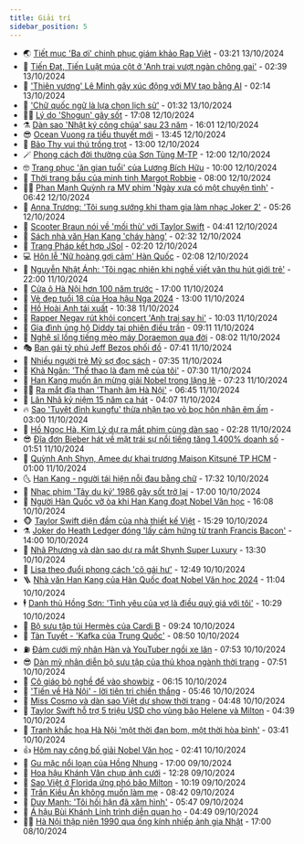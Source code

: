 ```yaml
---
title: Giải trí
sidebar_position: 5
---
```


<!-- vnexpress-giai-tri:START -->
- 🌏 [Tiết mục &#39;Ba ơi&#39; chinh phục giám khảo Rap Việt](https://vnexpress.net/tiet-muc-ba-oi-chinh-phuc-giam-khao-rap-viet-4803543.html) - 03:21 13/10/2024
- 💫 [Tiến Đạt, Tiến Luật múa cột ở &#39;Anh trai vượt ngàn chông gai&#39;](https://vnexpress.net/tien-dat-tien-luat-mua-cot-o-anh-trai-vuot-ngan-chong-gai-4803405.html) - 02:39 13/10/2024
- 🌮 [&#39;Thiên vương&#39; Lê Minh gây xúc động với MV tạo bằng AI](https://vnexpress.net/thien-vuong-le-minh-gay-xuc-dong-voi-mv-tao-bang-ai-4803507.html) - 02:14 13/10/2024
- 🧠 [&#39;Chữ quốc ngữ là lựa chọn lịch sử&#39;](https://vnexpress.net/chu-quoc-ngu-la-lua-chon-lich-su-4803416.html) - 01:32 13/10/2024
- 👨‍🏫 [Lý do &#39;Shogun&#39; gây sốt](https://vnexpress.net/ly-do-shogun-gay-sot-4803413.html) - 17:08 12/10/2024
- ⚗️ [Dàn sao &#39;Nhật ký công chúa&#39; sau 23 năm](https://vnexpress.net/dan-sao-nhat-ky-cong-chua-sau-23-nam-4801518.html) - 16:01 12/10/2024
- 😎 [Ocean Vuong ra tiểu thuyết mới](https://vnexpress.net/ocean-vuong-ra-tieu-thuyet-moi-4803243.html) - 13:45 12/10/2024
- 🫣 [Bảo Thy vui thú trồng trọt](https://vnexpress.net/bao-thy-vui-thu-trong-trot-4801930.html) - 13:00 12/10/2024
- 🪄 [Phong cách đời thường của Sơn Tùng M-TP](https://vnexpress.net/phong-cach-doi-thuong-cua-son-tung-m-tp-4802451.html) - 12:00 12/10/2024
- 🤓 [Trang phục &#39;ăn gian tuổi&#39; của Lương Bích Hữu](https://vnexpress.net/trang-phuc-an-gian-tuoi-cua-luong-bich-huu-4801993.html) - 10:00 12/10/2024
- 🫶 [Thời trang bầu của minh tinh Margot Robbie](https://vnexpress.net/thoi-trang-bau-cua-minh-tinh-margot-robbie-4802465.html) - 08:00 12/10/2024
- 🧑‍🏫 [Phan Mạnh Quỳnh ra MV phim &#39;Ngày xưa có một chuyện tình&#39;](https://vnexpress.net/phan-manh-quynh-ra-mv-phim-ngay-xua-co-mot-chuyen-tinh-4803304.html) - 06:42 12/10/2024
- 🦄 [Anna Trương: &#39;Tôi sung sướng khi tham gia làm nhạc Joker 2&#39;](https://vnexpress.net/anna-truong-toi-sung-suong-khi-tham-gia-lam-nhac-joker-2-4803214.html) - 05:26 12/10/2024
- 💫 [Scooter Braun nói về &#39;mối thù&#39; với Taylor Swift](https://vnexpress.net/scooter-braun-noi-ve-moi-thu-voi-taylor-swift-4803216.html) - 04:41 12/10/2024
- 🎊 [Sách nhà văn Han Kang &#39;cháy hàng&#39;](https://vnexpress.net/sach-nha-van-han-kang-chay-hang-4803189.html) - 02:32 12/10/2024
- 👹 [Trang Pháp kết hợp JSol](https://vnexpress.net/trang-phap-ket-hop-jsol-4802323.html) - 02:20 12/10/2024
- 💻 [Hôn lễ &#39;Nữ hoàng gợi cảm&#39; Hàn Quốc](https://vnexpress.net/hon-le-nu-hoang-goi-cam-han-quoc-4803182.html) - 02:08 12/10/2024
- 🤡 [Nguyễn Nhật Ánh: &#39;Tôi ngạc nhiên khi nghề viết văn thu hút giới trẻ&#39;](https://vnexpress.net/nguyen-nhat-anh-toi-ngac-nhien-khi-nghe-viet-van-thu-hut-gioi-tre-4802949.html) - 22:00 11/10/2024
- 🥰 [Cửa ô Hà Nội hơn 100 năm trước](https://vnexpress.net/cua-o-ha-noi-hon-100-nam-truoc-4802594.html) - 17:00 11/10/2024
- 🚀 [Vẻ đẹp tuổi 18 của Hoa hậu Nga 2024](https://vnexpress.net/ve-dep-tuoi-18-cua-hoa-hau-nga-2024-4802875.html) - 13:00 11/10/2024
- 📝 [Hồ Hoài Anh tái xuất](https://vnexpress.net/ho-hoai-anh-tai-xuat-4803103.html) - 10:38 11/10/2024
- 🐲 [Rapper Negav rút khỏi concert &#39;Anh trai say hi&#39;](https://vnexpress.net/rapper-negav-rut-khoi-concert-anh-trai-say-hi-4803069.html) - 10:03 11/10/2024
- 🎃 [Gia đình ủng hộ Diddy tại phiên điều trần](https://vnexpress.net/gia-dinh-ung-ho-diddy-tai-phien-dieu-tran-4802748.html) - 09:11 11/10/2024
- 🤠 [Nghệ sĩ lồng tiếng mèo máy Doraemon qua đời](https://vnexpress.net/nghe-si-long-tieng-meo-may-doraemon-qua-doi-4802970.html) - 08:02 11/10/2024
- 🎭 [Bạn gái tỷ phú Jeff Bezos phối đồ](https://vnexpress.net/ban-gai-ty-phu-jeff-bezos-phoi-do-4802892.html) - 07:41 11/10/2024
- 🧰 [Nhiều người trẻ Mỹ sợ đọc sách](https://vnexpress.net/nhieu-nguoi-tre-my-so-doc-sach-4802905.html) - 07:35 11/10/2024
- 🦍 [Khả Ngân: &#39;Thể thao là đam mê của tôi&#39;](https://vnexpress.net/kha-ngan-the-thao-la-dam-me-cua-toi-4801977.html) - 07:30 11/10/2024
- 🌝 [Han Kang muốn ăn mừng giải Nobel trong lặng lẽ](https://vnexpress.net/han-kang-muon-an-mung-giai-nobel-trong-lang-le-4802907.html) - 07:23 11/10/2024
- 🧑‍💻 [Ra mắt đĩa than &#39;Thanh âm Hà Nội&#39;](https://vnexpress.net/ra-mat-dia-than-thanh-am-ha-noi-4802555.html) - 06:45 11/10/2024
- 🥸 [Lân Nhã kỷ niệm 15 năm ca hát](https://vnexpress.net/lan-nha-ky-niem-15-nam-ca-hat-4802801.html) - 04:07 11/10/2024
- 🔥 [Sao &#39;Tuyệt đỉnh kungfu&#39; thừa nhận tạo vỏ bọc hôn nhân êm ấm](https://vnexpress.net/sao-tuyet-dinh-kungfu-thua-nhan-tao-vo-boc-hon-nhan-em-am-4802759.html) - 03:00 11/10/2024
- 🐎 [Hồ Ngọc Hà, Kim Lý dự ra mắt phim cùng dàn sao](https://vnexpress.net/ho-ngoc-ha-kim-ly-du-ra-mat-phim-cung-dan-sao-4802771.html) - 02:28 11/10/2024
- 😎 [Đĩa đơn Bieber hát về mặt trái sự nổi tiếng tăng 1.400% doanh số](https://vnexpress.net/dia-don-bieber-hat-ve-mat-trai-su-noi-tieng-tang-1-400-doanh-so-4802471.html) - 01:51 11/10/2024
- 🦄 [Quỳnh Anh Shyn, Amee dự khai trương Maison Kitsuné TP HCM](https://vnexpress.net/quynh-anh-shyn-amee-du-khai-truong-maison-kitsune-tp-hcm-4802075.html) - 01:00 11/10/2024
- 🌜 [Han Kang - người tái hiện nỗi đau bằng chữ](https://vnexpress.net/han-kang-nguoi-tai-hien-noi-dau-bang-chu-4802707.html) - 17:32 10/10/2024
- 🚦 [Nhạc phim &#39;Tây du ký&#39; 1986 gây sốt trở lại](https://vnexpress.net/nhac-phim-tay-du-ky-1986-gay-sot-tro-lai-4802311.html) - 17:00 10/10/2024
- 🧐 [Người Hàn Quốc vỡ òa khi Han Kang đoạt Nobel Văn học](https://vnexpress.net/nguoi-han-quoc-vo-oa-khi-han-kang-doat-nobel-van-hoc-4802663.html) - 16:08 10/10/2024
- 🐵 [Taylor Swift diện đầm của nhà thiết kế Việt](https://vnexpress.net/taylor-swift-dien-dam-cua-nha-thiet-ke-viet-4802691.html) - 15:29 10/10/2024
- ⚗️ [Joker do Heath Ledger đóng &#39;lấy cảm hứng từ tranh Francis Bacon&#39;](https://vnexpress.net/joker-do-heath-ledger-dong-lay-cam-hung-tu-tranh-francis-bacon-4802318.html) - 14:00 10/10/2024
- 👺 [Nhã Phương và dàn sao dự ra mắt Shynh Super Luxury](https://vnexpress.net/nha-phuong-va-dan-sao-du-ra-mat-shynh-super-luxury-4802667.html) - 13:30 10/10/2024
- 🌊 [Lisa theo đuổi phong cách &#39;cô gái hư&#39;](https://vnexpress.net/lisa-theo-duoi-phong-cach-co-gai-hu-4802004.html) - 12:49 10/10/2024
- 🪜 [Nhà văn Han Kang của Hàn Quốc đoạt Nobel Văn học 2024](https://vnexpress.net/nha-van-han-kang-cua-han-quoc-doat-nobel-van-hoc-2024-4802635.html) - 11:04 10/10/2024
- 🕴 [Danh thủ Hồng Sơn: &#39;Tình yêu của vợ là điều quý giá với tôi&#39;](https://vnexpress.net/danh-thu-hong-son-tinh-yeu-cua-vo-la-dieu-quy-gia-voi-toi-4802314.html) - 10:29 10/10/2024
- 💃 [Bộ sưu tập túi Hermès của Cardi B](https://vnexpress.net/bo-suu-tap-tui-hermes-cua-cardi-b-4802367.html) - 09:24 10/10/2024
- 🦄 [Tàn Tuyết - &#39;Kafka của Trung Quốc&#39;](https://vnexpress.net/tan-tuyet-kafka-cua-trung-quoc-4801862.html) - 08:50 10/10/2024
- ⛽️ [Đám cưới mỹ nhân Hàn và YouTuber ngồi xe lăn](https://vnexpress.net/dam-cuoi-my-nhan-han-va-youtuber-ngoi-xe-lan-4802502.html) - 07:53 10/10/2024
- 😎 [Dàn mỹ nhân diễn bộ sưu tập của thủ khoa ngành thời trang](https://vnexpress.net/dan-my-nhan-dien-bo-suu-tap-cua-thu-khoa-nganh-thoi-trang-4802480.html) - 07:51 10/10/2024
- 🌊 [Cô giáo bỏ nghề để vào showbiz](https://vnexpress.net/co-giao-bo-nghe-de-vao-showbiz-4802400.html) - 06:15 10/10/2024
- 🐲 [&#39;Tiến về Hà Nội&#39; - lời tiên tri chiến thắng](https://vnexpress.net/tien-ve-ha-noi-loi-tien-tri-chien-thang-4802095.html) - 05:46 10/10/2024
- 💂 [Miss Cosmo và dàn sao Việt dự show thời trang](https://vnexpress.net/miss-cosmo-va-dan-sao-viet-du-show-thoi-trang-4802379.html) - 04:48 10/10/2024
- 🙉 [Taylor Swift hỗ trợ 5 triệu USD cho vùng bão Helene và Milton](https://vnexpress.net/taylor-swift-ho-tro-5-trieu-usd-cho-vung-bao-helene-va-milton-4802345.html) - 04:39 10/10/2024
- 💪 [Tranh khắc họa Hà Nội &#39;một thời đạn bom, một thời hòa bình&#39;](https://vnexpress.net/tranh-khac-hoa-ha-noi-mot-thoi-dan-bom-mot-thoi-hoa-binh-4802090.html) - 03:41 10/10/2024
- 👍 [Hôm nay công bố giải Nobel Văn học](https://vnexpress.net/hom-nay-cong-bo-giai-nobel-van-hoc-4802321.html) - 02:41 10/10/2024
- 💪 [Gu mặc nổi loạn của Hồng Nhung](https://vnexpress.net/gu-mac-noi-loan-cua-hong-nhung-4801547.html) - 17:00 09/10/2024
- 💄 [Hoa hậu Khánh Vân chụp ảnh cưới](https://vnexpress.net/hoa-hau-khanh-van-chup-anh-cuoi-4802220.html) - 12:28 09/10/2024
- 🦩 [Sao Việt ở Florida ứng phó bão Milton](https://vnexpress.net/sao-viet-o-florida-ung-pho-bao-milton-4801886.html) - 10:19 09/10/2024
- 🥸 [Trần Kiều Ân không muốn làm mẹ](https://vnexpress.net/tran-kieu-an-khong-muon-lam-me-4802059.html) - 08:42 09/10/2024
- 🧰 [Duy Mạnh: &#39;Tôi hối hận đã xăm hình&#39;](https://vnexpress.net/duy-manh-toi-hoi-han-da-xam-hinh-4800952.html) - 05:47 09/10/2024
- 💼 [Á hậu Bùi Khánh Linh trình diễn quan họ](https://vnexpress.net/a-hau-bui-khanh-linh-trinh-dien-quan-ho-4801900.html) - 04:49 09/10/2024
- 🧑‍💻 [Hà Nội thập niên 1990 qua ống kính nhiếp ảnh gia Nhật](https://vnexpress.net/ha-noi-thap-nien-1990-qua-ong-kinh-nhiep-anh-gia-nhat-4799308.html) - 17:00 08/10/2024<!-- vnexpress-giai-tri:END -->
